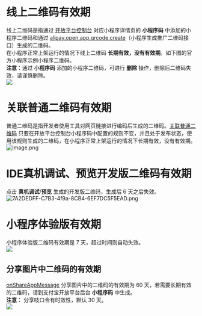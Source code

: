 # 线上二维码有效期
线上二维码是指通过 [开放平台控制台](https://openhome.alipay.com/mini/dev/list) 对应小程序详情页的 **小程序码** 中添加的小程序二维码和通过 [alipay.open.app.qrcode.create](https://opendocs.alipay.com/mini/03l9b8)（小程序生成推广二维码接口）生成的二维码。
<br />在小程序正常上架运行的情况下线上二维码 **长期有效，没有有效期**。如下图的官方小程序示例小程序二维码。
<br />**注意**：通过 **小程序码** 添加的小程序二维码，可进行 **删除** 操作，删除后二维码失效，请谨慎删除。
<br />![](https://gw.alipayobjects.com/zos/workflow/workflow/202002281582898860999_42e87926948e31ed379e7a9d54df3703.png#align=left&display=inline&height=158&margin=%5Bobject%20Object%5D&originHeight=158&originWidth=127&status=done&style=none&width=127)

# 关联普通二维码有效期
普通二维码是指开发者使用工具对网页链接进行编码后生成的二维码。[关联普通二维码](https://opendocs.alipay.com/b/04ne6i) 只要在开放平台控制台小程序码中配置的规则不变，并且处于发布状态，使用该规则生成的二维码，在小程序正常上架运行的情况下长期有效，没有有效期。<br />
![image.png](https://cdn.nlark.com/yuque/0/2022/png/179989/1662703793588-ef6da2b7-4407-41e8-a200-5388b6d3bc87.png#align=left&display=inline&height=218&margin=%5Bobject%20Object%5D&name=image.png&originHeight=435&originWidth=1864&size=44396&status=done&style=none&width=932)

# IDE真机调试、预览开发版二维码有效期
点击 **真机调试**/**预览** 生成的开发版二维码，生成后 6 天之后失效。<br />
![7A2DEDFF-C7B3-4f9a-8CB4-6EF7DC5F5EAD.png](https://cdn.nlark.com/yuque/0/2021/png/179989/1623232246312-da383ba5-d39b-46b5-b6f5-f8a1efd4cde2.png#align=left&display=inline&height=212&margin=%5Bobject%20Object%5D&name=7A2DEDFF-C7B3-4f9a-8CB4-6EF7DC5F5EAD.png&originHeight=424&originWidth=320&size=23464&status=done&style=none&width=160)

# 小程序体验版有效期
小程序体验版二维码有效期是 7 天，超过时间则自动失效。<br />
![](https://gw.alipayobjects.com/zos/workflow/workflow/202002281582898898170_fceece9c6af67b98b79021da2cd5083d.png#align=left&display=inline&height=271&margin=%5Bobject%20Object%5D&originHeight=541&originWidth=528&status=done&style=none&width=264)


## 分享图片中二维码的有效期
[onShareAppMessage](https://opendocs.alipay.com/mini/framework/page-detail#%E9%A1%B5%E9%9D%A2%E4%BA%8B%E4%BB%B6%E5%A4%84%E7%90%86%E5%87%BD%E6%95%B0) 分享图片中的二维码的有效期为 60 天，若需要长期有效的二维码，请到支付宝开放平台后台 **小程序码** 中生成。<br />
**注意：** 分享吱口令有时效性，默认 30 天。<br />
![](https://gw.alipayobjects.com/zos/workflow/workflow/202002281582898910456_007a8fe621159974d94738e1d7c976a7.png#align=left&display=inline&height=319&margin=%5Bobject%20Object%5D&originHeight=1279&originWidth=793&status=done&style=none&width=198)

